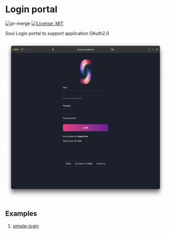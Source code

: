 # Login portal

![pr-merge](https://github.com/soul-project/login-portal/actions/workflows/pr-merge.yml/badge.svg)
[![License: MIT](https://img.shields.io/badge/License-MIT-yellow.svg)](https://opensource.org/licenses/MIT)

Soul Login portal to support application OAuth2.0

<img src="resources/screenshot.png" height="500px" />

## Examples

1. [simple-login](https://github.com/soul-project/login-portal/blob/main/examples/simple-login)
